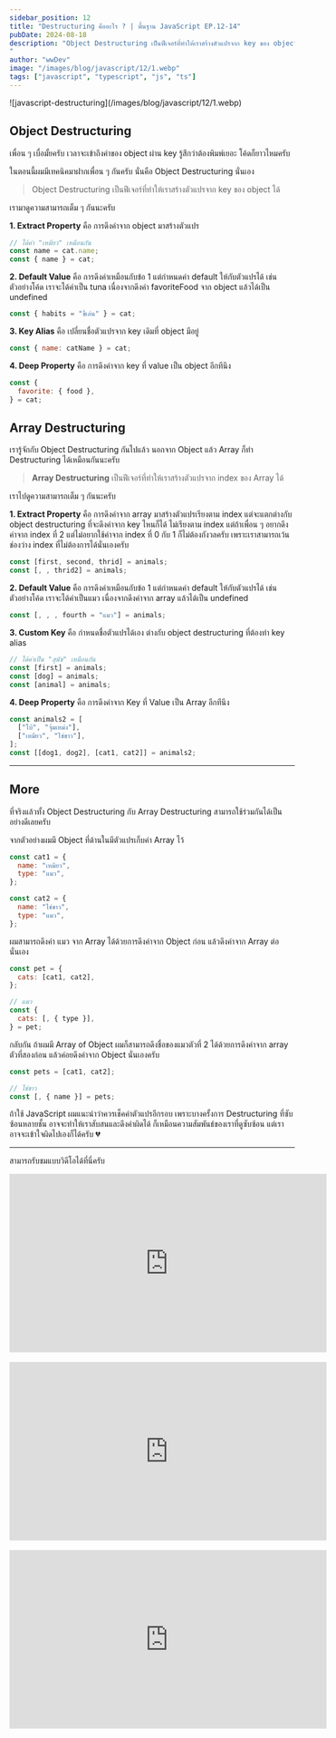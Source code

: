 ```yaml
---
sidebar_position: 12
title: "Destructuring คืออะไร ? | พื้นฐาน JavaScript EP.12-14"
pubDate: 2024-08-18
description: "Object Destructuring เป็นฟีเจอร์ที่ทำให้เราสร้างตัวแปรจาก key ของ object ได้
"
author: "wwDev"
image: "/images/blog/javascript/12/1.webp"
tags: ["javascript", "typescript", "js", "ts"]
---
```


<div class="coverWrapper">
![javascript-destructuring](/images/blog/javascript/12/1.webp)
</div>

## Object Destructuring

เพื่อน ๆ เบื่อมั้ยครับ เวลาจะเข้าถึงค่าของ object ผ่าน key รู้สึกว่าต้องพิมพ์เยอะ โค้ดก็ยาวไหมครับ

ในตอนนี้ผมมีเทคนิคมาฝากเพื่อน ๆ กันครับ นั่นคือ Object Destructuring นั่นเอง

> Object Destructuring เป็นฟีเจอร์ที่ทำให้เราสร้างตัวแปรจาก key ของ object ได้

เรามาดูความสามารถเต็ม ๆ กันนะครับ

**1. Extract Property** คือ การดึงค่าจาก object มาสร้างตัวแปร

```javascript
// ได้ค่า "เหมียว" เหมือนกัน
const name = cat.name;
const { name } = cat;
```

**2. Default Value** คือ การดึงค่าเหมือนกับข้อ 1 แต่กำหนดค่า default ให้กับตัวแปรได้ เช่น ตัวอย่างโค้ด เราจะได้ค่าเป็น tuna เนื่องจากดึงค่า favoriteFood จาก object แล้วได้เป็น undefined

```javascript
const { habits = "ขี้เล่น" } = cat;
```

**3. Key Alias** คือ เปลี่ยนชื่อตัวแปรจาก key เดิมที่ object มีอยู่

```javascript
const { name: catName } = cat;
```

**4. Deep Property** คือ การดึงค่าจาก key ที่ value เป็น object อีกทีนึง

```javascript
const {
  favorite: { food },
} = cat;
```

## Array Destructuring

เรารู้จักกับ Object Destructuring กันไปแล้ว นอกจาก Object แล้ว Array ก็ทำ Destructuring ได้เหมือนกันนะครับ

> **Array Destructuring** เป็นฟีเจอร์ที่ทำให้เราสร้างตัวแปรจาก index ของ Array ได้

เราไปดูความสามารถเต็ม ๆ กันนะครับ

**1. Extract Property** คือ การดึงค่าจาก array มาสร้างตัวแปรเรียงตาม index แต่จะแตกต่างกับ object destructuring ที่จะดึงค่าจาก key ไหนก็ได้ ไม่เรียงตาม index แต่ถ้าเพื่อน ๆ อยากดึงค่าจาก index ที่ 2 แต่ไม่อยากใช้ค่าจาก index ที่ 0 กับ 1 ก็ไม่ต้องกังวลครับ เพราะเราสามารถเว้นช่องว่าง index ที่ไม่ต้องการได้นั่นเองครับ

```javascript
const [first, second, thrid] = animals;
const [, , thrid2] = animals;
```

**2. Default Value** คือ การดึงค่าเหมือนกับข้อ 1 แต่กำหนดค่า default ให้กับตัวแปรได้ เช่น ตัวอย่างโค้ด เราจะได้ค่าเป็นแมว เนื่องจากดึงค่าจาก array แล้วได้เป็น undefined

```javascript
const [, , , fourth = "แมว"] = animals;
```

**3. Custom Key** คือ กำหนดชื่อตัวแปรได้เอง ต่างกับ object destructuring ที่ต้องทำ key alias

```javascript
// ได้ค่าเป็น "สุนัข" เหมือนกัน
const [first] = animals;
const [dog] = animals;
const [animal] = animals;
```

**4. Deep Property** คือ การดึงค่าจาก Key ที่ Value เป็น Array อีกทีนึง

```javascript
const animals2 = [
  ["โบ้", "จุ้มเหม่ง"],
  ["เหมียว", "ไข่ขาว"],
];
const [[dog1, dog2], [cat1, cat2]] = animals2;
```

---

## More

ที่จริงแล้วทั้ง Object Destructuring กับ Array Destructuring สามารถใช้ร่วมกันได้เป็นอย่างดีเลยครับ

จากตัวอย่างผมมี Object ที่ด้านในมีตัวแปรเก็บค่า Array ไว้

```javascript
const cat1 = {
  name: "เหมียว",
  type: "แมว",
};

const cat2 = {
  name: "ไข่ขาว",
  type: "แมว",
};
```

ผมสามารถดึงค่า แมว จาก Array ได้ด้วยการดึงค่าจาก Object ก่อน แล้วดึงค่าจาก Array ต่อนั่นเอง

```javascript
const pet = {
  cats: [cat1, cat2],
};

// แมว
const {
  cats: [, { type }],
} = pet;
```

กลับกัน ถ้าผมมี Array of Object ผมก็สามารถดึงชื่อของแมวตัวที่ 2 ได้ด้วยการดึงค่าจาก array ตัวที่สองก่อน แล้วค่อยดึงค่าจาก Object นั่นเองครับ

```javascript
const pets = [cat1, cat2];

// ไข่ขาว
const [, { name }] = pets;
```

ถ้าใช้ JavaScript ผมแนะนำว่าควรเช็คค่าตัวแปรอีกรอบ เพราะบางครั้งการ Destructuring ที่ซับซ้อนหลายชั้น อาจจะทำให้เราสับสนและดึงค่าผิดได้ ก็เหมือนความสัมพันธ์ของเราที่ดูซับซ้อน แต่เราอาจจะเข้าใจผิดไปเองก็ได้ครับ 💔

---

สามารถรับชมแบบวิดีโอได้ที่นี่ครับ

<div class="videoWrapper">
<iframe width="560" height="315" src="https://www.youtube.com/embed/jaZSdXHINZg?si=AE5EzfAMs28LXPtD" title="YouTube video player" frameborder="0" allow="accelerometer; autoplay; clipboard-write; encrypted-media; gyroscope; picture-in-picture; web-share" referrerpolicy="strict-origin-when-cross-origin" allowfullscreen></iframe>
</div>

<br />
<div class="videoWrapper">
<iframe width="560" height="315" src="https://www.youtube.com/embed/SNGu5kA1lWU?si=x1fgaAi_WW-uvhIg" title="YouTube video player" frameborder="0" allow="accelerometer; autoplay; clipboard-write; encrypted-media; gyroscope; picture-in-picture; web-share" referrerpolicy="strict-origin-when-cross-origin" allowfullscreen></iframe>
</div>

<br />
<div class="videoWrapper">
<iframe width="560" height="315" src="https://www.youtube.com/embed/sucMC4UN4io?si=OVTse2Ktq704g3jV" title="YouTube video player" frameborder="0" allow="accelerometer; autoplay; clipboard-write; encrypted-media; gyroscope; picture-in-picture; web-share" referrerpolicy="strict-origin-when-cross-origin" allowfullscreen></iframe>
</div>

